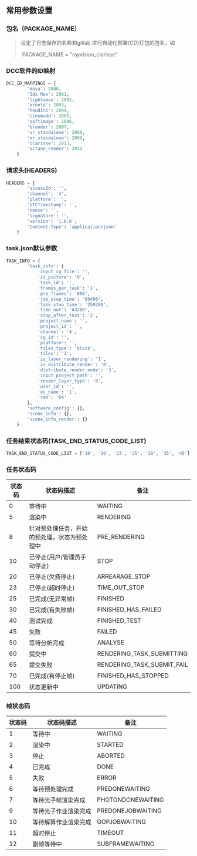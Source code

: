 ## 常用参数设置

### 包名（PACKAGE_NAME）

> 设定了日志保存的名称和gitlab 进行自动化部署(CD)打包的包名，如
>
> ​      PACKAGE_NAME = "rayvision_clarisse"

### DCC软件的ID映射

```python
DCC_ID_MAPPINGS = {
        'maya': 2000,
        '3ds Max': 2001,
        'lightwave': 2002,
        'arnold': 2003,
        'houdini': 2004,
        'cinema4d': 2005,
        'softimage': 2006,
        'blender': 2007,
        'vr_standalone': 2008,
        'mr_standalone': 2009,
        'clarisse': 2013,
        'octane_render': 2014
    }
```

### 请求头(HEADERS)

```python
HEADERS = {
        'accessId': '',
        'channel': '4',
        'platform': '',
        'UTCTimestamp': '',
        'nonce': '',
        'signature': '',
        'version': '1.0.0',
        'Content-Type': 'application/json'
    }
```

### task.json默认参数

```python
TASK_INFO = {
        'task_info': {
            'input_cg_file': '',
            'is_picture': '0',
            'task_id': '',
            'frames_per_task': '1',
            'pre_frames': '000',
            'job_stop_time': '86400',
            'task_stop_time': '259200',
            'time_out': '43200',
            'stop_after_test': '2',
            'project_name': '',
            'project_id': '',
            'channel': '4',
            'cg_id': '',
            'platform': '',
            'tiles_type': 'block',
            'tiles': '1',
            'is_layer_rendering': '1',
            'is_distribute_render': '0',
            'distribute_render_node': '3',
            'input_project_path': '',
            'render_layer_type': '0',
            'user_id': '',
            'os_name': '1',
            'ram': '64'
        },
        'software_config': {},
        'scene_info': {},
        'scene_info_render': {}
    }
```

### 任务结束状态码(TASK_END_STATUS_CODE_LIST)

```python
TASK_END_STATUS_CODE_LIST = ['10', '20', '23', '25', '30', '35', '45']
```

### 任务状态码

| **状态码** | **状态码描述**         | **备注**       |
|---------|-------------------| ------------ |
| 0       | 等待中               | WAITING      |
| 5       | 渲染中               | RENDERING    |
| 8       | 针对预处理任务，开始的预处理，状态为预处理中 | PRE_RENDERING |
| 10      | 已停止(用户/管理员手动停止)   | STOP         |
| 20      | 已停止(欠费停止)         | ARREARAGE_STOP |
| 23      | 已停止(超时停止)         | TIME_OUT_STOP |
| 25      | 已完成(无异常帧)         | FINISHED     |
| 30      | 已完成(有失败帧)         | FINISHED_HAS_FAILED |
| 40      | 测试完成              | FINISHED_TEST |
| 45      | 失败                | FAILED       |
| 50      | 等待分析完成            | ANALYSE      |
| 60      | 提交中               | RENDERING_TASK_SUBMITTING|
| 65      | 提交失败              | RENDERING_TASK_SUBMIT_FAIL|
| 70      | 已完成(有停止帧)         | FINISHED_HAS_STOPPED |
| 100     | 状态更新中             | UPDATING     |

### 帧状态码

| **状态码** | **状态码描述**  | **备注**          |
|---------|------------| ----------------- |
| 1       | 等待中        | WAITING           |
| 2       | 渲染中        | STARTED           |
| 3       | 停止         | ABORTED           |
| 4       | 已完成        | DONE              |
| 5       | 失败         | ERROR             |
| 6       | 等待预处理完成    | PREDONEWAITING    |
| 7       | 等待光子帧渲染完成  | PHOTONDONEWAITING |
| 9       | 等待光子作业渲染完成 | PREDONEJOBWAITING |
| 10      | 等待解算作业渲染完成 | GOPJOBWAITING     |
| 11      | 超时停止       | TIMEOUT           |
| 12      | 副帧等待中      | SUBFRAMEWAITING   |

